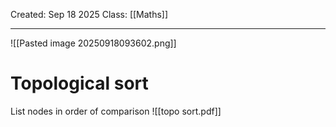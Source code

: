 Created: Sep 18 2025
Class: [[Maths]] 
- - -
![[Pasted image 20250918093602.png]]
# Topological sort
List nodes in order of comparison
![[topo sort.pdf]]

